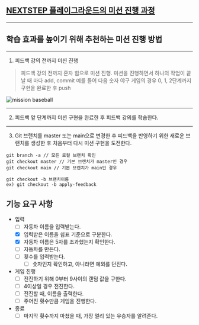 ## [NEXTSTEP 플레이그라운드의 미션 진행 과정](https://github.com/next-step/nextstep-docs/blob/master/playground/README.md)

---
## 학습 효과를 높이기 위해 추천하는 미션 진행 방법

---
1. 피드백 강의 전까지 미션 진행 
> 피드백 강의 전까지 혼자 힘으로 미션 진행. 미션을 진행하면서 하나의 작업이 끝날 때 마다 add, commit
> 예를 들어 다음 숫자 야구 게임의 경우 0, 1, 2단계까지 구현을 완료한 후 push

![mission baseball](https://raw.githubusercontent.com/next-step/nextstep-docs/master/playground/images/mission_baseball.png)

---
2. 피드백 앞 단계까지 미션 구현을 완료한 후 피드백 강의를 학습한다.

---
3. Git 브랜치를 master 또는 main으로 변경한 후 피드백을 반영하기 위한 새로운 브랜치를 생성한 후 처음부터 다시 미션 구현을 도전한다.

```
git branch -a // 모든 로컬 브랜치 확인
git checkout master // 기본 브랜치가 master인 경우
git checkout main // 기본 브랜치가 main인 경우

git checkout -b 브랜치이름
ex) git checkout -b apply-feedback
```

## 기능 요구 사항

- 입력
  - [ ] 자동차 이름을 입력받는다.
  - [X] 입력받은 이름을 쉼표 기준으로 구분한다.
  - [X] 자동차 이름은 5자를 초과했는지 확인한다.
  - [ ] 자동차를 만든다.
  - [ ] 횟수를 입력받는다.
      - [ ] 숫자인지 확인하고, 아니라면 예외를 던진다.
- 게임 진행
  - [ ] 전진하기 위해 0부터 9사이의 랜덤 값을 구한다. 
  - [ ] 4이상일 경우 전진한다.
  - [ ] 전진할 때, 이름을 출력한다.
  - [ ] 주어진 횟수만큼 게임을 진행한다.
- 종료
  - [ ] 마지막 횟수까지 마쳤을 때, 가장 멀리 있는 우승자를 알려준다.
